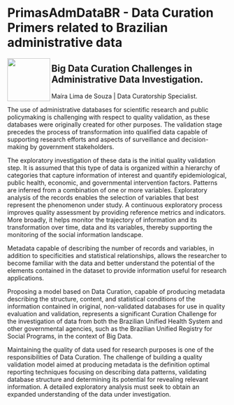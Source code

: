 # PrimasAdmDataBR - Data Curation Primers related to Brazilian administrative data
<img align="left" width="98" src="https://github.com/user-attachments/assets/1ad5be15-8d56-40f5-8a67-792192be9c67"/> 

## Big Data Curation Challenges in Administrative Data Investigation.
Maíra Lima de Souza | Data Curatorship Specialist. 

The use of administrative databases for scientific research and public policymaking is challenging with respect to quality validation, as these databases were originally created for other purposes. The validation stage precedes the process of transformation into qualified data capable of supporting research efforts and aspects of surveillance and decision-making by government stakeholders. 

The exploratory investigation of these data is the initial quality validation step. It is assumed that this type of data is organized within a hierarchy of categories that capture information of interest and quantify epidemiological, public health, economic, and governmental intervention factors. Patterns are inferred from a combination of one or more variables. Exploratory analysis of the records enables the selection of variables that best represent the phenomenon under study.  A continuous exploratory process improves quality assessment by providing reference metrics and indicators. More broadly, it helps monitor the trajectory of information and its transformation over time, data and its variables, thereby supporting the monitoring of the social information landscape.  

Metadata capable of describing the number of records and variables, in addition to specificities and statistical relationships, allows the researcher to become familiar with the data and better understand the potential of the elements contained in the dataset to provide information useful for research applications. 

Proposing a model based on Data Curation, capable of producing metadata describing the structure, content, and statistical conditions of the information contained in original, non-validated databases for use in quality evaluation and validation, represents a significant Curation Challenge for the investigation of data from both the Brazilian Unified Health System and other governmental agencies, such as the Brazilian Unified Registry for Social Programs, in the context of Big Data. 

Maintaining the quality of data used for research purposes is one of the responsibilities of Data Curation. The challenge of building a quality validation model aimed at producing metadata is the definition optimal reporting techniques focusing on describing data patterns, validating database structure and determining its potential for revealing relevant information. A detailed exploratory analysis must seek to obtain an expanded understanding of the data under investigation. 



